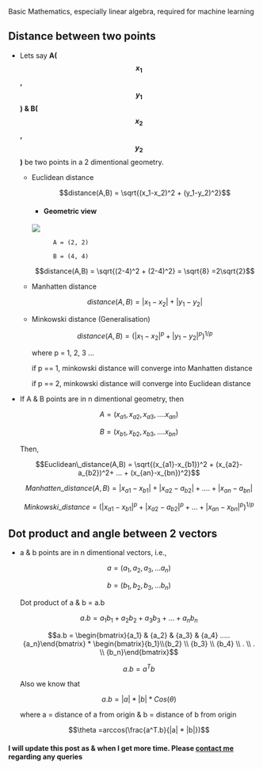 Basic Mathematics, especially linear algebra, required for machine learning

## Distance between two points

- Lets say **A($${x_1}$$, $${y_1}$$) & B($${x_2}$$, $${y_2}$$)** be two points in a 2 dimentional geometry. 

    - Euclidean distance

        $$distance(A,B) = \sqrt{(x_1-x_2)^2 + (y_1-y_2)^2}$$
        
        - #### Geometric view
        ![]({{site.baseurl}}data/images/distance.jpg)
        
                
                A = (2, 2)
        
                B = (4, 4)
        
        $$distance(A,B) = \sqrt{(2-4)^2 + (2-4)^2} = \sqrt{8} =2\sqrt{2}$$
        
    - Manhatten distance

        $$distance(A,B) = |x_1-x_2| + |y_1-y_2|$$
    - Minkowski distance (Generalisation)
            
        $$distance(A,B) = ({|x_1-x_2|^p + |y_1-y_2|^p})^{1/p}$$
        
        where p = 1, 2, 3 ...
        
        if p == 1, minkowski distance will converge into Manhatten distance
        
        if p == 2, minkowski distance will converge into Euclidean distance

- If A & B points are in n dimentional geometry, then 

    $$A = ( {x_{a1},x_{a2}, x_{a3}, ....x_{an}} )$$

    $$B = ( {x_{b1},x_{b2}, x_{b3}, ....x_{bn}} )$$
    
    Then,
    
    $$Euclidean\_distance(A,B)  = \sqrt{(x_{a1}-x_{b1})^2 + (x_{a2}-a_{b2})^2+ ... + (x_{an}-x_{bn})^2}$$
    
    $$Manhatten\_distance(A,B) = |x_{a1}-x_{b1}| + |x_{a2}-a_{b2}| + .... + |x_{an}-a_{bn}|$$
    
    $$Minkowski\_distance= ({|x_{a1}-x_{b1}|^p + |x_{a2}-a_{b2}|^p+ ... + |x_{an}-x_{bn}|^p})^{1/p} $$
    
## Dot product and angle between 2 vectors
    
- a & b points are in n dimentional vectors, i.e., 

    $$a = ({a_1,a_2,a_3, ... a_n})$$

    $$b = ({b_1,b_2,b_3, ... b_n})$$
    
    Dot product of a & b = a.b
    
    $$a.b = a_1b_1 + a_2b_2 + a_3b_3 + ... + a_nb_n$$   
    
    $$a.b = \begin{bmatrix}{a_1} & {a_2} & {a_3} & {a_4}  .....  {a_n}\end{bmatrix} * \begin{bmatrix}{b_1}\\{b_2} \\ {b_3} \\ {b_4}  \\ . \\ . \\ {b_n}\end{bmatrix}$$
    
    $$a.b = a^Tb$$
    
    Also we know that 
    
    $$a.b = |a| * |b| * Cos(\theta) $$
    
    where a = distance of a from origin & b = distance of b from origin
    
    $$\theta =arccos(\frac{a^T.b}{|a| * |b|})$$
    
#### I will update this post as & when I get more time. Please <a href="mailto:sachinkalsi15@gmail.com">contact me</a> regarding any queries